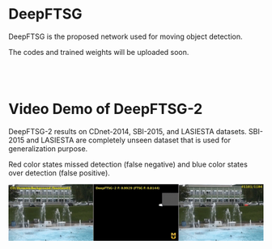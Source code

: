 # DeepFTSG
DeepFTSG is the proposed network used for moving object detection. 

The codes and trained weights will be uploaded soon. 

</br>
</br>

# Video Demo of DeepFTSG-2

DeepFTSG-2 results on CDnet-2014, SBI-2015, and LASIESTA datasets. SBI-2015 and LASIESTA are completely unseen dataset that is used for generalization purpose. 

Red color states missed detection (false negative) and blue color states over detection (false positive).

[![Demo DeepFTSGH-2](/figures/DeepFTSG-2.gif)](https://youtu.be/R9jLnRM-kqc)